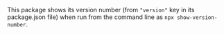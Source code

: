 This package shows its version number (from `"version"` key in its package.json file) when run from the command line as `npx show-version-number`.
